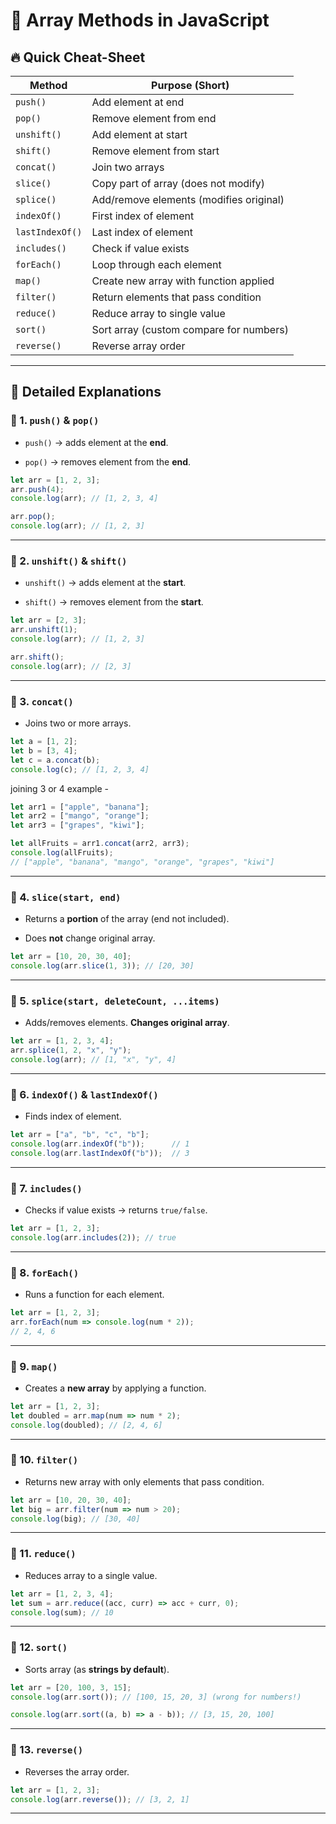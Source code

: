 
# 📌 Array Methods in JavaScript

## 🔥 Quick Cheat-Sheet

|Method|Purpose (Short)|
|---|---|
|`push()`|Add element at end|
|`pop()`|Remove element from end|
|`unshift()`|Add element at start|
|`shift()`|Remove element from start|
|`concat()`|Join two arrays|
|`slice()`|Copy part of array (does not modify)|
|`splice()`|Add/remove elements (modifies original)|
|`indexOf()`|First index of element|
|`lastIndexOf()`|Last index of element|
|`includes()`|Check if value exists|
|`forEach()`|Loop through each element|
|`map()`|Create new array with function applied|
|`filter()`|Return elements that pass condition|
|`reduce()`|Reduce array to single value|
|`sort()`|Sort array (custom compare for numbers)|
|`reverse()`|Reverse array order|

---

## 🔎 Detailed Explanations

### 🔹 1. `push()` & `pop()`

- `push()` → adds element at the **end**.
    
- `pop()` → removes element from the **end**.
    

```js
let arr = [1, 2, 3];
arr.push(4);  
console.log(arr); // [1, 2, 3, 4]

arr.pop();  
console.log(arr); // [1, 2, 3]
```

---

### 🔹 2. `unshift()` & `shift()`

- `unshift()` → adds element at the **start**.
    
- `shift()` → removes element from the **start**.
    

```js
let arr = [2, 3];
arr.unshift(1);  
console.log(arr); // [1, 2, 3]

arr.shift();  
console.log(arr); // [2, 3]
```

---

### 🔹 3. `concat()`

- Joins two or more arrays.
    

```js
let a = [1, 2];
let b = [3, 4];
let c = a.concat(b);
console.log(c); // [1, 2, 3, 4]
```

joining 3 or 4 example - 
```javascript
let arr1 = ["apple", "banana"];
let arr2 = ["mango", "orange"];
let arr3 = ["grapes", "kiwi"];

let allFruits = arr1.concat(arr2, arr3);
console.log(allFruits);
// ["apple", "banana", "mango", "orange", "grapes", "kiwi"]
```

---

### 🔹 4. `slice(start, end)`

- Returns a **portion** of the array (end not included).
    
- Does **not** change original array.
    

```js
let arr = [10, 20, 30, 40];
console.log(arr.slice(1, 3)); // [20, 30]
```

---

### 🔹 5. `splice(start, deleteCount, ...items)`

- Adds/removes elements. **Changes original array**.
    

```js
let arr = [1, 2, 3, 4];
arr.splice(1, 2, "x", "y"); 
console.log(arr); // [1, "x", "y", 4]
```

---

### 🔹 6. `indexOf()` & `lastIndexOf()`

- Finds index of element.
    

```js
let arr = ["a", "b", "c", "b"];
console.log(arr.indexOf("b"));      // 1
console.log(arr.lastIndexOf("b"));  // 3
```

---

### 🔹 7. `includes()`

- Checks if value exists → returns `true/false`.
    

```js
let arr = [1, 2, 3];
console.log(arr.includes(2)); // true
```

---

### 🔹 8. `forEach()`

- Runs a function for each element.
    

```js
let arr = [1, 2, 3];
arr.forEach(num => console.log(num * 2));
// 2, 4, 6
```

---

### 🔹 9. `map()`

- Creates a **new array** by applying a function.
    

```js
let arr = [1, 2, 3];
let doubled = arr.map(num => num * 2);
console.log(doubled); // [2, 4, 6]
```

---

### 🔹 10. `filter()`

- Returns new array with only elements that pass condition.
    

```js
let arr = [10, 20, 30, 40];
let big = arr.filter(num => num > 20);
console.log(big); // [30, 40]
```

---

### 🔹 11. `reduce()`

- Reduces array to a single value.
    

```js
let arr = [1, 2, 3, 4];
let sum = arr.reduce((acc, curr) => acc + curr, 0);
console.log(sum); // 10
```

---

### 🔹 12. `sort()`

- Sorts array (as **strings by default**).
    

```js
let arr = [20, 100, 3, 15];
console.log(arr.sort()); // [100, 15, 20, 3] (wrong for numbers!)

console.log(arr.sort((a, b) => a - b)); // [3, 15, 20, 100]
```

---

### 🔹 13. `reverse()`

- Reverses the array order.
    

```js
let arr = [1, 2, 3];
console.log(arr.reverse()); // [3, 2, 1]
```
---
